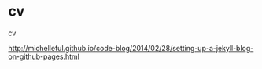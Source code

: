cv
==

cv

http://michelleful.github.io/code-blog/2014/02/28/setting-up-a-jekyll-blog-on-github-pages.html
